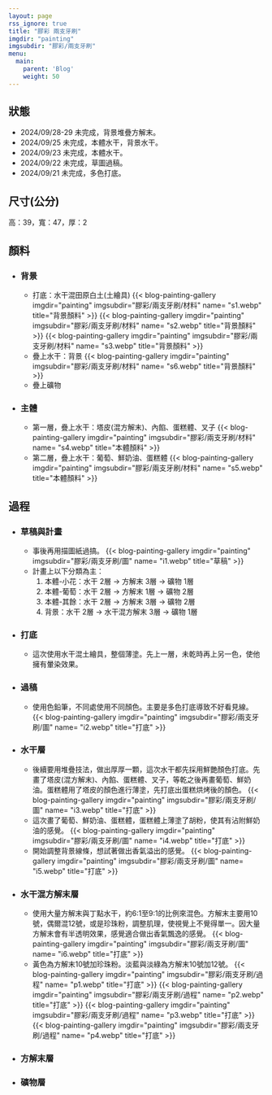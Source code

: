```yaml
---
layout: page
rss_ignore: true
title: "膠彩 兩支牙刷"
imgdir: "painting"
imgsubdir: "膠彩/兩支牙刷"
menu:
  main:
    parent: 'Blog'
    weight: 50
---
```

## **狀態** ##
* 2024/09/28-29 未完成，背景堆疊方解末。
* 2024/09/25 未完成，本體水干，背景水干。
* 2024/09/23 未完成，本體水干。
* 2024/09/22 未完成，草圖過稿。
* 2024/09/21 未完成，多色打底。

## **尺寸(公分)** ##
高：39，寬：47，厚：2

## **顏料** ##

* ### 背景 ###
  * 打底：水干混田原白土(土繪具)
    {{< blog-painting-gallery imgdir="painting" imgsubdir="膠彩/兩支牙刷/材料" name= "s1.webp" title="背景顏料" >}}
    {{< blog-painting-gallery imgdir="painting" imgsubdir="膠彩/兩支牙刷/材料" name= "s2.webp" title="背景顏料" >}}
    {{< blog-painting-gallery imgdir="painting" imgsubdir="膠彩/兩支牙刷/材料" name= "s3.webp" title="背景顏料" >}}
  * 疊上水干：背景
    {{< blog-painting-gallery imgdir="painting" imgsubdir="膠彩/兩支牙刷/材料" name= "s6.webp" title="背景顏料" >}}
  * 疊上礦物

* ### 主體 ###
  * 第一層，疊上水干：塔皮(混方解末)、內餡、蛋糕體、叉子
    {{< blog-painting-gallery imgdir="painting" imgsubdir="膠彩/兩支牙刷/材料" name= "s4.webp" title="本體顏料" >}}
  * 第二層，疊上水干：葡萄、鮮奶油、蛋糕體
    {{< blog-painting-gallery imgdir="painting" imgsubdir="膠彩/兩支牙刷/材料" name= "s5.webp" title="本體顏料" >}}


## **過程** ##

* ### 草稿與計畫 ###
  * 事後再用描圖紙過搞。
    {{< blog-painting-gallery imgdir="painting" imgsubdir="膠彩/兩支牙刷/圖" name= "i1.webp" title="草稿" >}}
  * 計畫上以下分類為主：
      1. 本體-小花：水干 2層 -> 方解末 3層 -> 礦物 1層
      2. 本體-葡萄：水干 2層 -> 方解末 1層 -> 礦物 2層
      3. 本體-其餘：水干 2層 -> 方解末 3層 -> 礦物 2層
      4. 背景：水干 2層 -> 水干混方解末 3層 -> 礦物 1層

* ### 打底 ###
  * 這次使用水干混土繪具，整個薄塗。先上一層，未乾時再上另一色，使他擁有暈染效果。

* ### 過稿 ###
  * 使用色鉛筆，不同處使用不同顏色。主要是多色打底導致不好看見線。
    {{< blog-painting-gallery imgdir="painting" imgsubdir="膠彩/兩支牙刷/圖" name= "i2.webp" title="打底" >}}

* ### 水干層 ###
  * 後續要用堆疊技法，做出厚厚一顆，這次水干都先採用鮮艷顏色打底。先畫了塔皮(混方解末)、內餡、蛋糕體、叉子，等乾之後再畫葡萄、鮮奶油。蛋糕體用了塔皮的顏色進行薄塗，先打底出蛋糕烘烤後的顏色。
    {{< blog-painting-gallery imgdir="painting" imgsubdir="膠彩/兩支牙刷/圖" name= "i3.webp" title="打底" >}}
  * 這次畫了葡萄、鮮奶油、蛋糕體，蛋糕體上薄塗了胡粉，使其有沾附鮮奶油的感覺。
    {{< blog-painting-gallery imgdir="painting" imgsubdir="膠彩/兩支牙刷/圖" name= "i4.webp" title="打底" >}}
  * 開始調整背景線條，想試著做出香氣溢出的感覺。
    {{< blog-painting-gallery imgdir="painting" imgsubdir="膠彩/兩支牙刷/圖" name= "i5.webp" title="打底" >}}

* ### 水干混方解末層 ###
  * 使用大量方解末與丁點水干，約6:1至9:1的比例來混色。方解末主要用10號，偶爾混12號，或是珍珠粉，調整肌理，使視覺上不覺得單一。因大量方解末會有半透明效果，感覺適合做出香氣飄逸的感覺。
    {{< blog-painting-gallery imgdir="painting" imgsubdir="膠彩/兩支牙刷/圖" name= "i6.webp" title="打底" >}}
  * 黃色為方解末10號加珍珠粉。淡藍與淡綠為方解末10號加12號。
    {{< blog-painting-gallery imgdir="painting" imgsubdir="膠彩/兩支牙刷/過程" name= "p1.webp" title="打底" >}}
    {{< blog-painting-gallery imgdir="painting" imgsubdir="膠彩/兩支牙刷/過程" name= "p2.webp" title="打底" >}}
    {{< blog-painting-gallery imgdir="painting" imgsubdir="膠彩/兩支牙刷/過程" name= "p3.webp" title="打底" >}}
    {{< blog-painting-gallery imgdir="painting" imgsubdir="膠彩/兩支牙刷/過程" name= "p4.webp" title="打底" >}}

* ### 方解末層 ###

* ### 礦物層 ###
